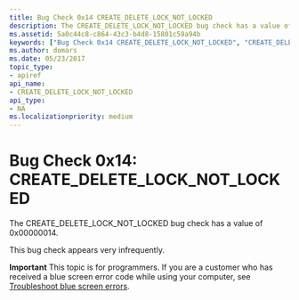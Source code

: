 ```yaml
---
title: Bug Check 0x14 CREATE_DELETE_LOCK_NOT_LOCKED
description: The CREATE_DELETE_LOCK_NOT_LOCKED bug check has a value of 0x00000014.This bug check appears very infrequently.
ms.assetid: 5a0c44c8-c864-43c3-b4d8-15801c59a94b
keywords: ["Bug Check 0x14 CREATE_DELETE_LOCK_NOT_LOCKED", "CREATE_DELETE_LOCK_NOT_LOCKED"]
ms.author: domars
ms.date: 05/23/2017
topic_type:
- apiref
api_name:
- CREATE_DELETE_LOCK_NOT_LOCKED
api_type:
- NA
ms.localizationpriority: medium
---
```


# Bug Check 0x14: CREATE\_DELETE\_LOCK\_NOT\_LOCKED


The CREATE\_DELETE\_LOCK\_NOT\_LOCKED bug check has a value of 0x00000014.

This bug check appears very infrequently.

**Important** This topic is for programmers. If you are a customer who has received a blue screen error code while using your computer, see [Troubleshoot blue screen errors](https://windows.microsoft.com/windows-10/troubleshoot-blue-screen-errors).

 

 




